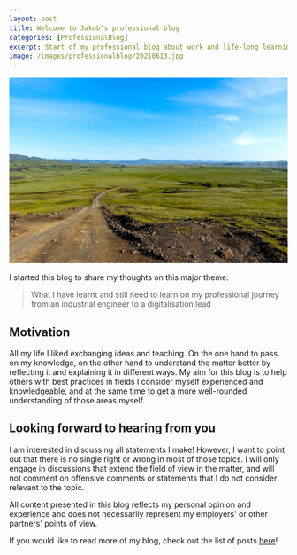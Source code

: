 ```yaml
---
layout: post
title: Welcome to Jakob’s professional blog
categories: [ProfessionalBlog]
excerpt: Start of my professional blog about work and life-long learning
image: /images/professionalblog/20210613.jpg
---
```


![Jakob’s Professional blog](../images/professionalblog/20210613.jpg)

I started this blog to share my thoughts on this major theme:

> What I have learnt and still need to learn on my professional journey from an industrial engineer to a digitalisation lead 

## Motivation

All my life I liked exchanging ideas and teaching. On the one hand to pass on my knowledge, on the other hand to understand the matter better by reflecting it and explaining it in different ways. My aim for this blog is to help others with best practices in fields I consider myself experienced and knowledgeable, and at the same time to get a more well-rounded understanding of those areas myself.

## Looking forward to hearing from you

I am interested in discussing all statements I make! However, I want to point out that there is no single right or wrong in most of those topics. I will only engage in discussions that extend the field of view in the matter, and will not comment on offensive comments or statements that I do not consider relevant to the topic.

All content presented in this blog reflects my personal opinion and experience and does not necessarily represent my employers' or other partners' points of view. 


If you would like to read more of my blog, check out the list of posts [here](../work#professional-blog)!